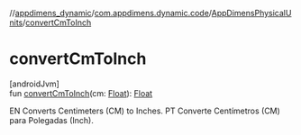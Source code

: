 //[appdimens_dynamic](../../../index.md)/[com.appdimens.dynamic.code](../index.md)/[AppDimensPhysicalUnits](index.md)/[convertCmToInch](convert-cm-to-inch.md)

# convertCmToInch

[androidJvm]\
fun [convertCmToInch](convert-cm-to-inch.md)(cm: [Float](https://kotlinlang.org/api/core/kotlin-stdlib/kotlin/-float/index.html)): [Float](https://kotlinlang.org/api/core/kotlin-stdlib/kotlin/-float/index.html)

EN Converts Centimeters (CM) to Inches. PT Converte Centímetros (CM) para Polegadas (Inch).